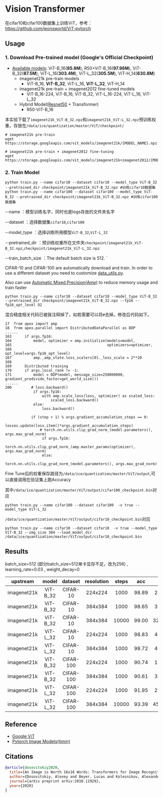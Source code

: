 # Vision Transformer

在cifar10和cifar100数据集上训练ViT，参考：https://github.com/jeonsworld/ViT-pytorch


## Usage
### 1. Download Pre-trained model (Google's Official Checkpoint)
* [Available models](https://console.cloud.google.com/storage/vit_models/): ViT-B_16(**85.8M**), R50+ViT-B_16(**97.96M**), ViT-B_32(**87.5M**), ViT-L_16(**303.4M**), ViT-L_32(**305.5M**), ViT-H_14(**630.8M**)
  * imagenet21k pre-train models
    * ViT-B_16, **ViT-B_32**, ViT-L_16, **ViT-L_32**, ViT-H_14
  * imagenet21k pre-train + imagenet2012 fine-tuned models
    * ViT-B_16-224, ViT-B_16, ViT-B_32, ViT-L_16-224, ViT-L_16, ViT-L_32
  * Hybrid Model([Resnet50](https://github.com/google-research/big_transfer) + Transformer)
    * R50-ViT-B_16

本实验下载了`imagenet21k_ViT-B_32.npz`和`imagenet21k_ViT-L_32.npz`预训练权重，存放在`/data/ice/quantization/master/ViT/checkpoint/`

```
# imagenet21k pre-train
wget https://storage.googleapis.com/vit_models/imagenet21k/{MODEL_NAME}.npz

# imagenet21k pre-train + imagenet2012 fine-tuning
wget https://storage.googleapis.com/vit_models/imagenet21k+imagenet2012/{MODEL_NAME}.npz

```

### 2. Train Model
```
python train.py --name cifar10 --dataset cifar10 --model_type ViT-B_32 --pretrained_dir checkpoint/imagenet21k_ViT-B_32.npz #训练cifar10数据集
python train.py --name cifar100 --dataset cifar100 --model_type ViT-B_32 --pretrained_dir checkpoint/imagenet21k_ViT-B_32.npz #训练cifar100数据集
```
--name ：模型训练名字，同时也是logs存放的文件夹名字

--dataset ：选择数据集`cifar10`,`cifar100`

--model_type ：选择训练所用模型`ViT-B_32`,`ViT-L_32`

--pretrained_dir ：预训练权重所在文件夹`checkpoint/imagenet21k_ViT-B_32.npz`,`checkpoint/imagenet21k_ViT-L_32.npz`

--train_batch_size ：The default batch size is 512.  `

CIFAR-10 and CIFAR-100 are automatically download and train. In order to use a different dataset you need to customize [data_utils.py](./utils/data_utils.py).

Also can use [Automatic Mixed Precision(Amp)](https://nvidia.github.io/apex/amp.html) to reduce memory usage and train faster
```
python train.py --name cifar10 --dataset cifar10 --model_type ViT-B_32 --pretrained_dir checkpoint/imagenet21k_ViT-B_32.npz --fp16 --fp16_opt_level O2
```
混合精度相关代码已被我注释掉了，如若需要可以将`#`去掉。修改后代码如下。
```
17  from apex import amp
18  from apex.parallel import DistributedDataParallel as DDP
......
163      if args.fp16:
164          model, optimizer = amp.initialize(models=model,
165                                            optimizers=optimizer,
166                                            opt_level=args.fp16_opt_level)
167          amp._amp_state.loss_scalers[0]._loss_scale = 2**20
168 
169      Distributed training
170      if args.local_rank != -1:
171          model = DDP(model, message_size=250000000, gradient_predivide_factor=get_world_size())
......
200         # loss.backward()
             if args.fp16:
                 with amp.scale_loss(loss, optimizer) as scaled_loss:
                     scaled_loss.backward()
             else:
                 loss.backward()

            if (step + 1) % args.gradient_accumulation_steps == 0:
                losses.update(loss.item()*args.gradient_accumulation_steps)
                # torch.nn.utils.clip_grad_norm_(model.parameters(), args.max_grad_norm)
                 if args.fp16:
                     torch.nn.utils.clip_grad_norm_(amp.master_params(optimizer), args.max_grad_norm)
                 else:
                     torch.nn.utils.clip_grad_norm_(model.parameters(), args.max_grad_norm)
```

Fine Tune后的权重保存路径为`/data/ice/quantization/master/ViT/output`,可以直接调用在验证集上跑Accuracy

其中`/data/ice/quantization/master/ViT/output/cifar100_checkpoint.bin`对应

```
python train.py --name cifar100 --dataset cifar100  -v true --model_type ViT-L_32
```

`/data/ice/quantization/master/ViT/output/cifar10_checkpoint.bin`对应

```
python train.py --name cifar10 --dataset cifar10  -v true --model_type ViT-B_32 --img_size 384 --load_model_dir /data/ice/quantization/master/ViT/output/cifar10_checkpoint.bin
```

## Results

batch_size=512 (部分batch_size=512单卡显存不足，改为256) , learning_rate=0.03 , weight_decay=0

|  upstream   |  model   |  dataset  | resolution |  steps  |   acc   |    time   | batch_size |
|:-----------:|:--------:|:---------:|:----------:|:-------:|:-------:|:---------:|:----------:|
| imagenet21k | ViT-B_32 | CIFAR-10  |  224x224   |  1000   |  98.89  |  2107.74  |     512    |
| imagenet21k | ViT-B_32 | CIFAR-10  |  384x384   |  1000   |  98.65  |  3346.43  |     512    |
| imagenet21k | ViT-B_32 | CIFAR-10  |  384x384   |  10000  |  99.00  |  32593.36 |     512    |
| imagenet21k | ViT-L_32 | CIFAR-10  |  224x224   |  1000   |  98.83  |  4039.10  |     512    |
| imagenet21k | ViT-L_32 | CIFAR-10  |  384x384   |  1000   |  98.72  |  4487.46  |     256    |
| imagenet21k | ViT-B_32 | CIFAR-100 |  224x224   |  1000   |  90.74  |  1270.46  |     512    |
| imagenet21k | ViT-B_32 | CIFAR-100 |  384x384   |  1000   |  90.61  |  3340.64  |     512    |
| imagenet21k | ViT-L_32 | CIFAR-100 |  224x224   |  1000   |  91.95  |  2970.06  |     512    |
| imagenet21k | ViT-L_32 | CIFAR-100 |  384x384   |  10000  |  93.39  |  45135.64 |     256    |


## Reference
* [Google ViT](https://github.com/google-research/vision_transformer)
* [Pytorch Image Models(timm)](https://github.com/rwightman/pytorch-image-models)


## Citations

```bibtex
@article{dosovitskiy2020,
  title={An Image is Worth 16x16 Words: Transformers for Image Recognition at Scale},
  author={Dosovitskiy, Alexey and Beyer, Lucas and Kolesnikov, Alexander and Weissenborn, Dirk and Zhai, Xiaohua and Unterthiner, Thomas and  Dehghani, Mostafa and Minderer, Matthias and Heigold, Georg and Gelly, Sylvain and Uszkoreit, Jakob and Houlsby, Neil},
  journal={arXiv preprint arXiv:2010.11929},
  year={2020}
}
```
